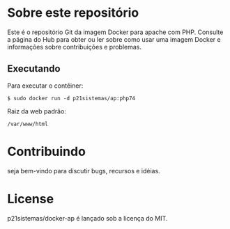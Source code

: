 # Sobre este repositório

Este é o repositório Git da imagem Docker para apache com PHP. Consulte a página do Hub para obter ou ler sobre como usar uma imagem Docker e informações sobre contribuições e problemas.

## Executando
Para executar o contêiner:

```
$ sudo docker run -d p21sistemas/ap:php74
```

Raiz da web padrão:

```
/var/www/html
```

# Contribuindo

seja bem-vindo para discutir bugs, recursos e idéias.

# License

p21sistemas/docker-ap é lançado sob a licença do MIT.
